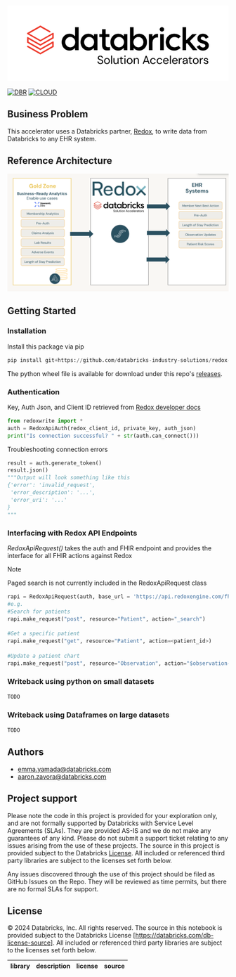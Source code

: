 <img src=https://raw.githubusercontent.com/databricks-industry-solutions/.github/main/profile/solacc_logo.png width="600px">

[![DBR](https://img.shields.io/badge/DBR-CHANGE_ME-red?logo=databricks&style=for-the-badge)](https://docs.databricks.com/release-notes/runtime/CHANGE_ME.html)
[![CLOUD](https://img.shields.io/badge/CLOUD-CHANGE_ME-blue?logo=googlecloud&style=for-the-badge)](https://databricks.com/try-databricks)

## Business Problem
This accelerator uses a Databricks partner, [Redox](https://docs.redoxengine.com/how-to-use-redox/manage-cloud-connectivity/create-a-destination-for-microsoft-azure-databricks/), to write data from Databricks to any EHR system.

## Reference Architecture
![logo](https://github.com/databricks-industry-solutions/redox-ehr-api/blob/main/img/architecture_ref.png?raw=true)

## Getting Started

### Installation 
Install this package via pip 

```python
pip install git+https://github.com/databricks-industry-solutions/redox-ehr-api
```

The python wheel file is available for download under this repo's [releases](https://github.com/databricks-industry-solutions/redox-ehr-api/releases).

### Authentication

Key, Auth Json, and Client ID retrieved from [Redox developer docs](https://docs.redoxengine.com/api-reference/fhir-api-reference/authenticate-an-oauth-api-key/)

```python
from redoxwrite import *
auth = RedoxApiAuth(redox_client_id, private_key, auth_json)
print("Is connection successful? " + str(auth.can_connect()))
```

Troubleshooting connection errors

```python
result = auth.generate_token()
result.json()
"""Output will look something like this
{'error': 'invalid_request',
 'error_description': '...',
 'error_uri': '...'
}
"""
```

### Interfacing with Redox API Endpoints

_RedoxApiRequest()_ takes the auth and FHIR endpoint and provides the interface for all FHIR actions against Redox

> [!NOTE]
> Paged search is not currently included in the RedoxApiRequest class

```python
rapi = RedoxApiRequest(auth, base_url = 'https://api.redoxengine.com/fhir/R4/redox-fhir-sandbox/Development/')
#e.g.
#Search for patients
rapi.make_request("post", resource="Patient", action="_search")

#Get a specific patient
rapi.make_request("get", resource="Patient", action=<patient_id>)

#Update a patient chart
rapi.make_request("post", resource="Observation", action="$observation-create", data=json.dumps(observation_bundle))
```

### Writeback using python on small datasets

```python
TODO 
```

### Writeback using Dataframes on large datasets

```python
TODO
```


## Authors
- <emma.yamada@databricks.com>
- <aaron.zavora@databricks.com>

## Project support 

Please note the code in this project is provided for your exploration only, and are not formally supported by Databricks with Service Level Agreements (SLAs). They are provided AS-IS and we do not make any guarantees of any kind. Please do not submit a support ticket relating to any issues arising from the use of these projects. The source in this project is provided subject to the Databricks [License](./LICENSE.md). All included or referenced third party libraries are subject to the licenses set forth below.

Any issues discovered through the use of this project should be filed as GitHub Issues on the Repo. They will be reviewed as time permits, but there are no formal SLAs for support. 

## License

&copy; 2024 Databricks, Inc. All rights reserved. The source in this notebook is provided subject to the Databricks License [https://databricks.com/db-license-source].  All included or referenced third party libraries are subject to the licenses set forth below.

| library                                | description             | license    | source                                              |
|----------------------------------------|-------------------------|------------|-----------------------------------------------------|
